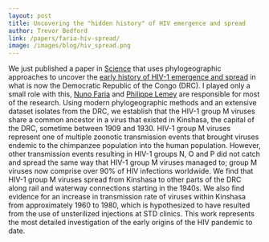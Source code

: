 ```yaml
---
layout: post
title: Uncovering the "hidden history" of HIV emergence and spread
author: Trevor Bedford
link: /papers/faria-hiv-spread/
image: /images/blog/hiv_spread.png
---
```


We just published a paper in [Science](http://www.sciencemag.org/content/346/6205/56.short) that uses phylogeographic approaches to uncover the [early history of HIV-1 emergence and spread](/papers/faria-hiv-spread/) in what is now the Democratic Republic of the Congo (DRC). I played only a small role with this, [Nuno Faria](http://evolve.zoo.ox.ac.uk/Evolve/Nuno_Faria.html) and [Philippe Lemey](https://rega.kuleuven.be/cev/ecv/lab-members/PhilippeLemey.html) are responsible for most of the research. Using modern phylogeographic methods and an extensive dataset isolates from the DRC, we establish that the HIV-1 group M viruses share a common ancestor in a virus that existed in Kinshasa, the capital of the DRC, sometime between 1909 and 1930.  HIV-1 group M viruses represent one of multiple zoonotic transmission events that brought viruses endemic to the chimpanzee population into the human population.  However, other transmission events resulting in HIV-1 groups N, O and P did not catch and spread the same way that HIV-1 group M viruses managed to; group M viruses now comprise over 90% of HIV infections worldwide.  We find that HIV-1 group M viruses spread from Kinshasa to other parts of the DRC along rail and waterway connections starting in the 1940s.  We also find evidence for an increase in transmission rate of viruses within Kinshasa from approximately 1960 to 1980, which is hypothesized to have resulted from the use of unsterilized injections at STD clinics.  This work represents the most detailed investigation of the early origins of the HIV pandemic to date.
